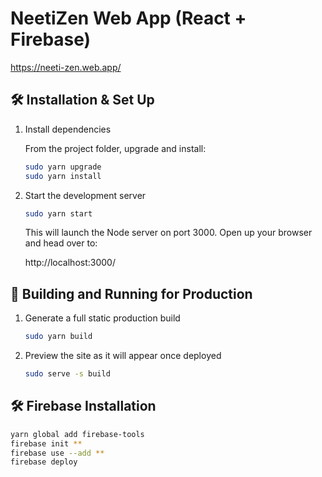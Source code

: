 # NeetiZen Web App (React + Firebase)

https://neeti-zen.web.app/

## 🛠 Installation & Set Up

1. Install dependencies

   From the project folder, upgrade and install:

   ```sh
   sudo yarn upgrade
   sudo yarn install
   ```

2. Start the development server

   ```sh
   sudo yarn start
   ```

   This will launch the Node server on port 3000. Open up your browser and head over to:

   http://localhost:3000/

   

## 🚀 Building and Running for Production

1. Generate a full static production build

   ```sh
   sudo yarn build
   ```

1. Preview the site as it will appear once deployed

   ```sh
   sudo serve -s build
   ```



## 🛠 Firebase Installation

```sh
yarn global add firebase-tools
firebase init **
firebase use --add **
firebase deploy
```


